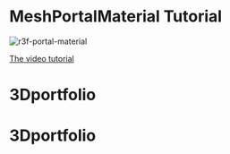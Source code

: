 # MeshPortalMaterial Tutorial

![r3f-portal-material](https://github.com/wass08/r3f-mesh-portal-material/assets/6551176/a010e5a0-f4b7-46c4-b43d-81eda6e88e7b)

[The video tutorial](https://youtu.be/2W_VR92Pqgs)
# 3Dportfolio
# 3Dportfolio
